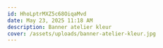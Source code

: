 ```yaml
---
id: HhoLptrMXZ5c68OiqaMvd
date: May 23, 2025 11:18 AM
description: Banner atelier kleur
cover: /assets/uploads/banner-atelier-kleur.jpg
---
```

